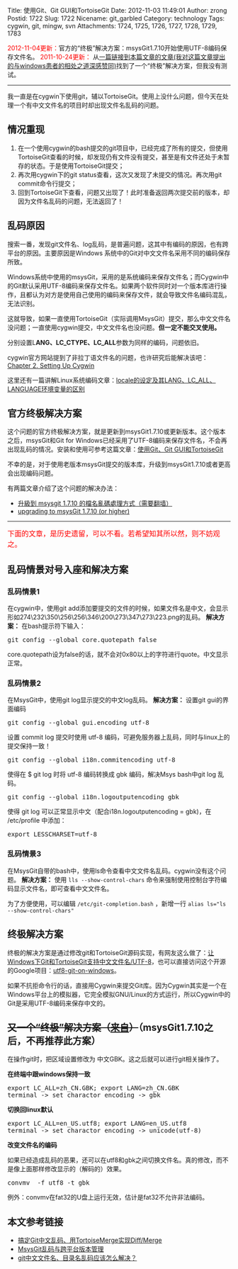 Title: 使用Git、Git GUI和TortoiseGit
Date: 2012-11-03 11:49:01
Author: zrong
Postid: 1722
Slug: 1722
Nicename: git_garbled
Category: technology
Tags: cygwin, git, mingw, svn
Attachments: 1724, 1725, 1726, 1727, 1728, 1729, 1783

<span style="color:red;">2012-11-04更新：</span>官方的“终极”解决方案：msysGit1.7.10开始使用UTF-8编码保存文件名。
<span style="color:red;">2011-10-24更新：</span> 从<a href="http://giftdotyoung.blogspot.com/2011/03/blog-post_31.html" title="宽容那些与我们不同的人" target="_blank">一篇链接到本篇文章的文章(我对这篇文章提出的与windows患者的相处之道深感赞同)</a>找到了一个“终极”解决方案，但我没有测试。

<hr />
我一直是在cygwin下使用git，辅以TortoiseGit。使用上没什么问题，但今天在处理一个有中文文件名的项目时却出现文件名乱码的问题。

## 情况重现

<ol>
	<li>在一个使用cygwin的bash提交的git项目中，已经完成了所有的提交，但使用TortoiseGit查看的时候，却发现仍有文件没有提交，甚至是有文件还处于未暂存的状态。于是使用TortoiseGit提交；</li>
	<li>再次用cygwin下的git status查看，这次又发现了未提交的情况。再次用git commit命令行提交；</li>
	<li>回到TortoiseGit下查看，问题又出现了！此时准备返回两次提交前的版本，却因为文件名乱码的问题，无法返回了！</li>
</ol>

## 乱码原因

搜索一番，发现git文件名、log乱码，是普遍问题，这其中有编码的原因，也有跨平台的原因。主要原因是Windows 系统中的Git对中文文件名采用不同的编码保存所致。

Windows系统中使用的msysGit，采用的是系统编码来保存文件名；而Cygwin中的Git默认采用UTF-8编码来保存文件名。如果两个软件同时对一个版本库进行操作，且都认为对方是使用自己使用的编码来保存文件，就会导致文件名编码混乱，无法识别。

这就导致，如果一直使用TortoiseGit（实际调用MsysGit）提交，那么中文文件名没问题；一直使用cygwin提交，中文文件名也没问题。<strong>但一定不能交叉使用。</strong>

分别设置L<strong>ANG、LC_CTYPE、LC_ALL</strong>参数为同样的编码，问题依旧。

cygwin官方网站提到了非拉丁语文件名的问题，也许研究后能解决该吧：<a href="http://www.cygwin.com/cygwin-ug-net/setup-locale.html" target="_blank">Chapter 2. Setting Up Cygwin</a>

这里还有一篇讲解Linux系统编码文章：<a href="http://jmut.bokee.com/6874378.html" target="_blank">locale的设定及其LANG、LC_ALL、LANGUAGE环境变量的区别</a>

## 官方终极解决方案

这个问题的官方终极解决方案，就是更新到msysGit1.7.10或更新版本。这个版本之后，msysGit和Git for Windows已经采用了UTF-8编码来保存文件名，不会再出现乱码的情况。安装和使用可参考这篇文章：[使用Git、Git GUI和TortoiseGit](http://zengrong.net/post/1722.htm)

不幸的是，对于使用老版本msysGit提交的版本库，升级到msysGit1.7.10或者更高会出现编码问题。

有两篇文章介绍了这个问题的解决办法：
* [升級到 msysgit 1.7.10 的檔名亂碼處理方式（需要翻墙）](http://jiichen.blogspot.tw/2012/04/msysgit-1710.html)
* [upgrading to msysGit 1.7.10 (or higher)](http://blog.syntevo.net/2012/04/24/1335271500000.html)

<!--more-->

<hr>
<span style="font-size:12pt;color:red;">下面的文章，是历史遗留，可以不看。若希望知其所以然，则不妨观之。</span>

## 乱码情景对号入座和解决方案
### 乱码情景1
在cygwin中，使用git add添加要提交的文件的时候，如果文件名是中文，会显示形如274\232\350\256\256\346\200\273\347\273\223.png的乱码。
<strong>解决方案：</strong>
在bash提示符下输入：
<pre>git config --global core.quotepath false</pre>
core.quotepath设为false的话，就不会对0x80以上的字符进行quote。中文显示正常。

### 乱码情景2
在MsysGit中，使用git log显示提交的中文log乱码。
<strong>解决方案：</strong>
设置git gui的界面编码
<pre>git config --global gui.encoding utf-8</pre>

设置 commit log 提交时使用 utf-8 编码，可避免服务器上乱码，同时与linux上的提交保持一致！
<pre>git config --global i18n.commitencoding utf-8</pre>

使得在 $ git log 时将 utf-8 编码转换成 gbk 编码，解决Msys bash中git log 乱码。
<pre>git config --global i18n.logoutputencoding gbk</pre>

使得 git log 可以正常显示中文（配合i18n.logoutputencoding = gbk)，在 /etc/profile 中添加：
<pre>export LESSCHARSET=utf-8</pre>

### 乱码情景3

在MsysGit自带的bash中，使用ls命令查看中文文件名乱码。cygwin没有这个问题。
<strong>解决方案：</strong>
使用 `lls --show-control-chars` 命令来强制使用控制台字符编码显示文件名，即可查看中文文件名。

为了方便使用，可以编辑 `/etc/git-completion.bash` ，新增一行 `alias ls="ls --show-control-chars"`

## 终极解决方案

终极的解决方案是通过修改git和TortoiseGit源码实现，有网友这么做了：<a href="http://www.cnblogs.com/tinyfish/archive/2010/12/17/1909463.html" target="_blank">让Windows下Git和TortoiseGit支持中文文件名/UTF-8</a>，也可以直接访问这个开源的Google项目：<a href="http://code.google.com/p/utf8-git-on-windows">utf8-git-on-windows</a>。

如果不抗拒命令行的话，直接用Cygwin来提交Git库。因为Cygwin其实是一个在Windows平台上的模拟器，它完全模拟GNU/Linux的方式运行，所以Cygwin中的Git是采用UTF-8编码来保存中文的。

## <del>又一个“终极”解决方案（<a href="http://giftdotyoung.blogspot.com/2011/03/blog-post_31.html" target="_blank">来自</a>）</del>（msysGit1.7.10之后，不再推荐此方案）

在操作git时，把区域设置修改为 中文GBK。这之后就可以进行git相关操作了。

<strong>在终端中跟windows保持一致</strong>

<pre lang="bash">
export LC_ALL=zh_CN.GBK; export LANG=zh_CN.GBK
terminal -> set charactor encoding -> gbk
</pre>

<strong>切换回linux默认</strong>

<pre lang="bash">
export LC_ALL=en_US.utf8; export LANG=en_US.utf8
terminal -> set charactor encoding -> unicode(utf-8)
</pre>

<strong>改变文件名的编码</strong>

如果已经造成乱码的恶果，还可以在utf8和gbk之间切换文件名。真的修改，而不是像上面那样修改显示的（解码的）效果。

<pre lang="bash">
convmv <filename> -f utf8 -t gbk
</pre>

例外：convmv在fat32的U盘上运行无效，估计是fat32不允许非法编码。

## 本文参考链接
<ul>
	<li><a href="http://topic.csdn.net/u/20110113/19/b0d5d506-4307-428b-a61d-7974aa66a2da.html" target="_blank">搞定Git中文乱码、用TortoiseMerge实现Diff/Merge</a></li>
	<li><a href="http://topic.csdn.net/u/20110106/20/f11ef8dd-44ec-478e-b78a-73240bcdde43.html" target="_blank">MsysGit乱码与跨平台版本管理</a></li>
	<li><a href="http://bbs.et8.net/bbs/showthread.php?t=942185" target="_blank">git中文文件名、目录名乱码应该怎么解决？</a></li>
</ul>

